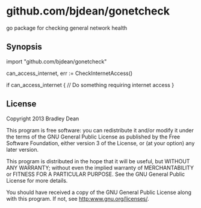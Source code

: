github.com/bjdean/gonetcheck
============================

go package for checking general network health

Synopsis
--------

import "github.com/bjdean/gonetcheck"

can_access_internet, err := CheckInternetAccess()

if can_access_internet {
	// Do something requiring internet access
}


License
-------

Copyright 2013 Bradley Dean

This program is free software: you can redistribute it and/or modify
it under the terms of the GNU General Public License as published by
the Free Software Foundation, either version 3 of the License, or
(at your option) any later version.

This program is distributed in the hope that it will be useful,
but WITHOUT ANY WARRANTY; without even the implied warranty of
MERCHANTABILITY or FITNESS FOR A PARTICULAR PURPOSE.  See the
GNU General Public License for more details.

You should have received a copy of the GNU General Public License
along with this program.  If not, see <http:www.gnu.org/licenses/>.

